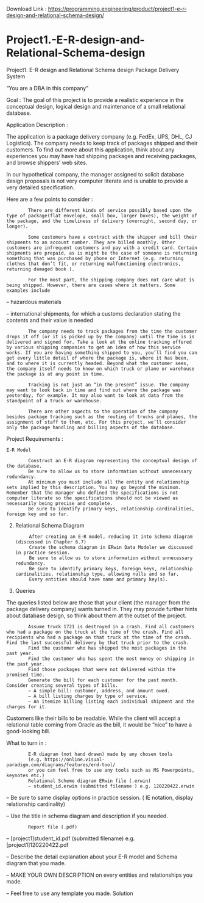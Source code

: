 Download Link : https://programming.engineering/product/project1-e-r-design-and-relational-schema-design/


# Project1.-E-R-design-and-Relational-Schema-design
Project1. E-R design and Relational Schema design
Package Delivery System

“You are a DBA in this company”

Goal : The goal of this project is to provide a realistic experience in the conceptual design, logical design and maintenance of a small relational database.

 

Application Description :

The application is a package delivery company (e.g. FedEx, UPS, DHL, CJ Logistics). The company needs to keep track of packages shipped and their customers. To find out more about this application, think about any experiences you may have had shipping packages and receiving packages, and browse shippers’ web sites.

In our hypothetical company, the manager assigned to solicit database design proposals is not very computer literate and is unable to provide a very detailed specification.

Here are a few points to consider :

 

            There are different kinds of service possibly based upon the type of package(flat envelope, small box, larger boxes), the weight of the package, and the timeliness of delivery (overnight, second day, or longer).

            Some customers have a contract with the shipper and bill their shipments to an account number. They are billed monthly. Other customers are infrequent customers and pay with a credit card. Certain shipments are prepaid, as is might be the case of someone is returning something that was purchased by phone or Internet (e.g. returning clothes that don’t fit, or returning malfunctioning electronics, returning damaged book ).

            For the most part, the shipping company does not care what is being shipped. However, there are cases where it matters. Some examples include

– hazardous materials

– international shipments, for which a customs declaration stating the
contents and their value is needed

            The company needs to track packages from the time the customer drops it off (or it is picked up by the company) until the time is is delivered and signed for. Take a look at the online tracking offered by various shipping companies to get an idea of how this service works. If you are having something shipped to you, you’ll find you can get every little detail of where the package is, where it has been, and to where it is currently headed. Beyond what the customer sees, the company itself needs to know on which truck or plane or warehouse the package is at any point in time.

            Tracking is not just an “in the present” issue. The company may want to look back in time and find out where the package was yesterday, for example. It may also want to look at data from the standpoint of a truck or warehouse.

            There are other aspects to the operation of the company besides package tracking such as the routing of trucks and planes, the assignment of staff to them, etc. For this project, we’ll consider only the package handling and billing aspects of the database.

Project Requirements :

    E-R Model

            Construct an E-R diagram representing the conceptual design of the database.
            Be sure to allow us to store information without unnecessary redundancy.
            At minimum you must include all the entity and relationship sets implied by this description. You may go beyond the minimum. Remember that the manager who defined the specifications is not computer literate so the specifications should not be viewed as necessarily being precise and complete.
            Be sure to identify primary keys, relationship cardinalities, foreign key and so far.

2. Relational Schema Diagram

            After creating an E-R model, reducing it into Schema diagram (discussed in Chapter 6.7)
            Create the schema diagram in ERwin Data Modeler we discussed in practice session.
            Be sure to allow us to store information without unnecessary redundancy.
            Be sure to identify primary keys, foreign keys, relationship cardinalities, relationship type, allowing nulls and so far.
            Every entities should have name and primary key(s).

3. Queries

The queries listed below are those that your client (the manager from
the package delivery company) wants turned in. They may provide
further hints about database design, so think about them at the outset of
the project.

            Assume truck 1721 is destroyed in a crash. Find all customers who had a package on the truck at the time of the crash. Find all recipients who had a package on that truck at the time of the crash. Find the last successful delivery by that truck prior to the crash.
            Find the customer who has shipped the most packages in the past year.
            Find the customer who has spent the most money on shipping in the past year.
            Find those packages that were not delivered within the promised time.
            Generate the bill for each customer for the past month. Consider creating several types of bills.
            – A simple bill: customer, address, and amount owed.
            – A bill listing charges by type of service.
            – An itemize billing listing each individual shipment and the charges for it.

Customers like their bills to be readable. While the client will accept a
relational table coming from Oracle as the bill, it would be “nice” to have
a good-looking bill.

What to turn in :

            E-R diagram (not hand drawn) made by any chosen tools
            (e.g. https://online.visual-paradigm.com/diagrams/features/erd-tool/
            or you can feel free to use any tools such as MS Powerpoints, keynotes etc.)
            Relational Scheme diagram ERwin file (.erwin)
            – student_id.erwin (submitted filename ) e.g. 120220422.erwin

– Be sure to same display options in practice session. ( IE notation, display relationship cardinality)

– Use the title in schema diagram and description if you needed.

            Report file (.pdf)

– [project1]student_id.pdf (submitted filename)
e.g. [project1]120220422.pdf

– Describe the detail explanation about your E-R model and Schema
diagram that you made.

– MAKE YOUR OWN DESCRIPTION on every entities and
relationships you made.

– Feel free to use any template you made.
Solution
